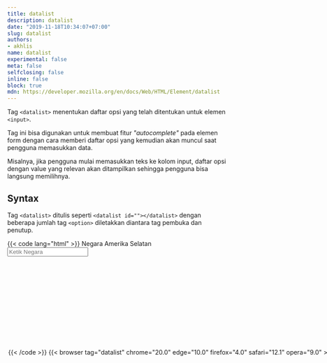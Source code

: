 ```yaml
---
title: datalist
description: datalist
date: "2019-11-18T10:34:07+07:00"
slug: datalist
authors:
- akhlis
name: datalist
experimental: false
meta: false
selfclosing: false
inline: false
block: true
mdn: https://developer.mozilla.org/en/docs/Web/HTML/Element/datalist
---
```


Tag `<datalist>` menentukan daftar opsi yang telah ditentukan untuk elemen `<input>`.

Tag ini bisa digunakan untuk membuat fitur _"autocomplete"_ pada elemen form dengan cara memberi daftar opsi yang kemudian akan muncul saat pengguna memasukkan data.

Misalnya, jika pengguna mulai memasukkan teks ke kolom input, daftar opsi dengan value yang relevan akan ditampilkan sehingga pengguna bisa langsung memilihnya.

## Syntax

Tag `<datalist>` ditulis seperti `<datalist id=""></datalist>` dengan beberapa jumlah tag `<option>` diletakkan diantara tag pembuka dan penutup.

{{< code lang="html" >}}
<label>Negara Amerika Selatan</label><br>
<input list="negara" placeholder="Ketik Negara">
<datalist id="negara">
  <option value="Argentina">
  <option value="Bolivia">
  <option value="Brazil">
  <option value="Chile">
  <option value="Colombia">
  <option value="Ecuador">
  <option value="Guyana">
  <option value="Paraguay">
  <option value="Peru">
  <option value="Suriname">
  <option value="Uruguay">
  <option value="Venezuela">
</datalist>
{{< /code >}}

{{< browser tag="datalist" chrome="20.0" edge="10.0" firefox="4.0" safari="12.1" opera="9.0" >}}

## Pengaturan Default CSS

Sebagian besar browser menampilkan elemen `<datalist>` dengan pengaturan CSS:

```css
datalist {
  display: none;
}
```